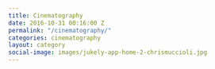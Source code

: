 ```yaml
---
title: Cinematography
date: 2016-10-31 00:16:00 Z
permalink: "/cinematography/"
categories: cinematography
layout: category
social-image: images/jukely-app-home-2-chrismuccioli.jpg
---
```


